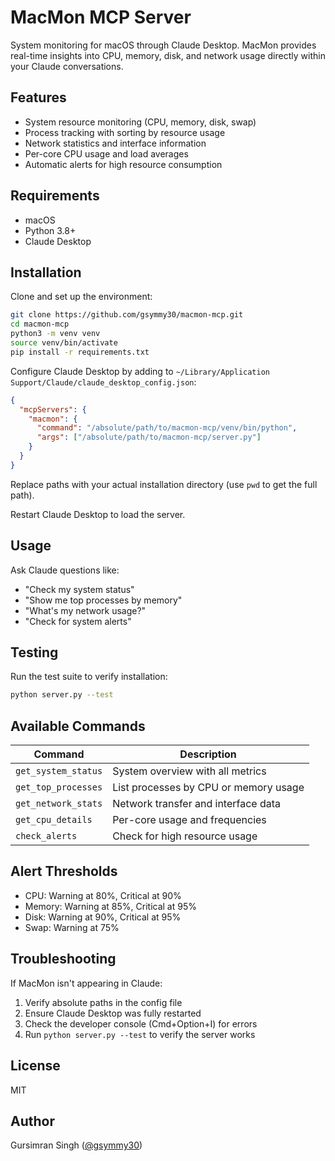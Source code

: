 # MacMon MCP Server

System monitoring for macOS through Claude Desktop. MacMon provides real-time insights into CPU, memory, disk, and network usage directly within your Claude conversations.

## Features

- System resource monitoring (CPU, memory, disk, swap)
- Process tracking with sorting by resource usage
- Network statistics and interface information
- Per-core CPU usage and load averages
- Automatic alerts for high resource consumption

## Requirements

- macOS
- Python 3.8+
- Claude Desktop

## Installation

Clone and set up the environment:

```bash
git clone https://github.com/gsymmy30/macmon-mcp.git
cd macmon-mcp
python3 -m venv venv
source venv/bin/activate
pip install -r requirements.txt
```

Configure Claude Desktop by adding to `~/Library/Application Support/Claude/claude_desktop_config.json`:

```json
{
  "mcpServers": {
    "macmon": {
      "command": "/absolute/path/to/macmon-mcp/venv/bin/python",
      "args": ["/absolute/path/to/macmon-mcp/server.py"]
    }
  }
}
```

Replace paths with your actual installation directory (use `pwd` to get the full path).

Restart Claude Desktop to load the server.

## Usage

Ask Claude questions like:
- "Check my system status"
- "Show me top processes by memory"
- "What's my network usage?"
- "Check for system alerts"

## Testing

Run the test suite to verify installation:

```bash
python server.py --test
```

## Available Commands

| Command | Description |
|---------|-------------|
| `get_system_status` | System overview with all metrics |
| `get_top_processes` | List processes by CPU or memory usage |
| `get_network_stats` | Network transfer and interface data |
| `get_cpu_details` | Per-core usage and frequencies |
| `check_alerts` | Check for high resource usage |

## Alert Thresholds

- CPU: Warning at 80%, Critical at 90%
- Memory: Warning at 85%, Critical at 95%
- Disk: Warning at 90%, Critical at 95%
- Swap: Warning at 75%

## Troubleshooting

If MacMon isn't appearing in Claude:
1. Verify absolute paths in the config file
2. Ensure Claude Desktop was fully restarted
3. Check the developer console (Cmd+Option+I) for errors
4. Run `python server.py --test` to verify the server works

## License

MIT

## Author

Gursimran Singh ([@gsymmy30](https://github.com/gsymmy30))